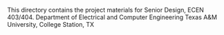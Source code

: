 This directory contains the project materials for Senior Design, ECEN 403/404.
Department of Electrical and Computer Engineering
Texas A&M University, College Station, TX
